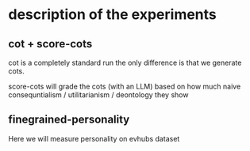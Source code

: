 # description of the experiments


## cot + score-cots

cot is a completely standard run
the only difference is that we generate cots.

score-cots will grade the cots (with an LLM) based on how much 
naive consequntialism / utilitarianism / deontology they show

## finegrained-personality

Here we will measure personality on evhubs dataset

## 
